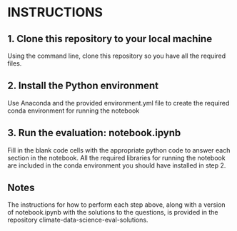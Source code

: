# INSTRUCTIONS

## 1. Clone this repository to your local machine
Using the command line, clone this repository so you have all the required files. 

## 2. Install the Python environment 
Use Anaconda and the provided environment.yml file to create the required conda environment for running the notebook 

## 3. Run the evaluation: notebook.ipynb 
Fill in the blank code cells with the appropriate python code to answer each section in the notebook. All the required libraries for running the notebook are included in the conda environment you should have installed in step 2. 

## Notes 
The instructions for how to perform each step above, along with a version of notebook.ipynb with the solutions to the questions, is provided in the repository climate-data-science-eval-solutions. 
